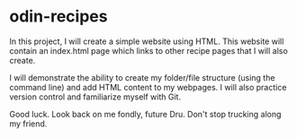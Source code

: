# odin-recipes

In this project, I will create a simple website using HTML. This website will contain an index.html page which links to other recipe pages that I will also create.

I will demonstrate the ability to create my folder/file structure (using the command line) and add HTML content to my webpages. I will also practice version control and familiarize myself with Git.

Good luck. Look back on me fondly, future Dru. Don't stop trucking along my friend.